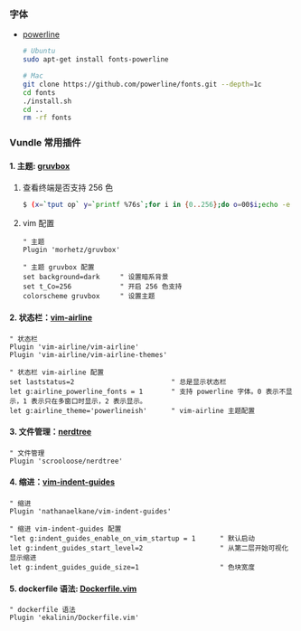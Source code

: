 
### 字体

- [powerline](https://github.com/powerline/fonts)
    ```bash
    # Ubuntu
    sudo apt-get install fonts-powerline

    # Mac
    git clone https://github.com/powerline/fonts.git --depth=1c
    cd fonts
    ./install.sh
    cd ..
    rm -rf fonts
    ```

### Vundle 常用插件

#### 1. 主题: [gruvbox](https://github.com/morhetz/gruvbox)

1. 查看终端是否支持 256 色
    ```bash
    $ (x=`tput op` y=`printf %76s`;for i in {0..256};do o=00$i;echo -e ${o:${#o}-3:3} `tput setaf $i;tput setab $i`${y// /=}$x;done)
    ```
2. vim 配置
    ```
    " 主题
    Plugin 'morhetz/gruvbox'

    " 主题 gruvbox 配置
    set background=dark     " 设置暗系背景
    set t_Co=256            " 开启 256 色支持
    colorscheme gruvbox     " 设置主题
    ```

#### 2. 状态栏：[vim-airline](https://github.com/vim-airline/vim-airline)
```
" 状态栏
Plugin 'vim-airline/vim-airline'
Plugin 'vim-airline/vim-airline-themes'

" 状态栏 vim-airline 配置
set laststatus=2                        " 总是显示状态栏
let g:airline_powerline_fonts = 1       " 支持 powerline 字体。0 表示不显示，1 表示只在多窗口时显示，2 表示显示。
let g:airline_theme='powerlineish'      " vim-airline 主题配置
```

#### 3. 文件管理：[nerdtree](https://github.com/scrooloose/nerdtree)
```
" 文件管理
Plugin 'scrooloose/nerdtree'
```

#### 4. 缩进：[vim-indent-guides](https://github.com/nathanaelkane/vim-indent-guides)
```
" 缩进
Plugin 'nathanaelkane/vim-indent-guides'

" 缩进 vim-indent-guides 配置
"let g:indent_guides_enable_on_vim_startup = 1      " 默认启动
let g:indent_guides_start_level=2                   " 从第二层开始可视化显示缩进
let g:indent_guides_guide_size=1                    " 色块宽度
```

#### 5. dockerfile 语法: [Dockerfile.vim](https://github.com/ekalinin/Dockerfile.vim)
```
" dockerfile 语法
Plugin 'ekalinin/Dockerfile.vim'
```
